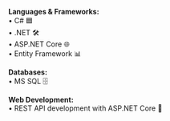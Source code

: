 **Languages & Frameworks:**    
• C# 🟦   
• .NET 🛠️  
• ASP.NET Core 🌐  
• Entity Framework 📊  

**Databases:**    
• MS SQL 🗄️   

**Web Development:**    
• REST API development with ASP.NET Core 🔗  
